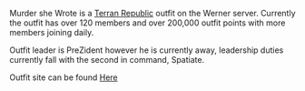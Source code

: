 Murder she Wrote is a [Terran Republic](../etc/Terran_Republic.md)
outfit on the Werner server. Currently the outfit has over 120 members
and over 200,000 outfit points with more members joining daily.

Outfit leader is PreZident however he is currently away, leadership
duties currently fall with the second in command, Spatiate.

Outfit site can be found [Here](http://www.msw-pso.uk.tt)
